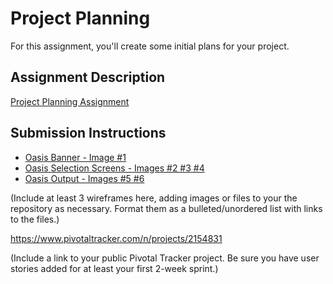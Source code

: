# Project Planning
For this assignment, you'll create some initial plans for your project.

## Assignment Description
[Project Planning Assignment](https://education.launchcode.org/liftoff/assignments/planning/)

## Submission Instructions
<ul>
  <li><a href= "OASIS wireframe.pdf">Oasis Banner - Image #1</a></li>
  <li><a href= "OASIS wireframe.pdf">Oasis Selection Screens - Images #2 #3 #4</a></li>
  <li><a href= "OASIS wireframe.pdf">Oasis Output - Images #5 #6</a></li>
</ul>

(Include at least 3 wireframes here, adding images or files to your the repository as necessary. Format them as a bulleted/unordered list with links to the files.)

https://www.pivotaltracker.com/n/projects/2154831

(Include a link to your public Pivotal Tracker project. Be sure you have user stories added for at least your first 2-week sprint.)
